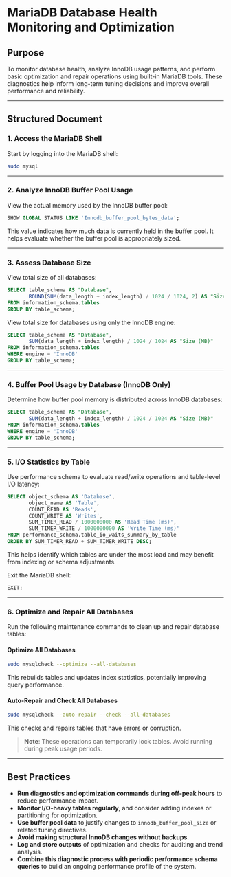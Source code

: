 
# **MariaDB Database Health Monitoring and Optimization**

## **Purpose**

To monitor database health, analyze InnoDB usage patterns, and perform basic optimization and repair operations using built-in MariaDB tools. These diagnostics help inform long-term tuning decisions and improve overall performance and reliability.

---

## **Structured Document**

### 1. **Access the MariaDB Shell**

Start by logging into the MariaDB shell:

```bash
sudo mysql
```

---

### 2. **Analyze InnoDB Buffer Pool Usage**

View the actual memory used by the InnoDB buffer pool:

```sql
SHOW GLOBAL STATUS LIKE 'Innodb_buffer_pool_bytes_data';
```

This value indicates how much data is currently held in the buffer pool. It helps evaluate whether the buffer pool is appropriately sized.

---

### 3. **Assess Database Size**

View total size of all databases:

```sql
SELECT table_schema AS "Database", 
       ROUND(SUM(data_length + index_length) / 1024 / 1024, 2) AS "Size (MB)" 
FROM information_schema.tables 
GROUP BY table_schema;
```

View total size for databases using only the InnoDB engine:

```sql
SELECT table_schema AS "Database", 
       SUM(data_length + index_length) / 1024 / 1024 AS "Size (MB)" 
FROM information_schema.tables 
WHERE engine = 'InnoDB' 
GROUP BY table_schema;
```

---

### 4. **Buffer Pool Usage by Database (InnoDB Only)**

Determine how buffer pool memory is distributed across InnoDB databases:

```sql
SELECT table_schema AS "Database", 
       SUM(data_length + index_length) / 1024 / 1024 AS "Size (MB)" 
FROM information_schema.tables 
WHERE engine = 'InnoDB' 
GROUP BY table_schema;
```

---

### 5. **I/O Statistics by Table**

Use performance schema to evaluate read/write operations and table-level I/O latency:

```sql
SELECT object_schema AS 'Database',
       object_name AS 'Table',
       COUNT_READ AS 'Reads',
       COUNT_WRITE AS 'Writes',
       SUM_TIMER_READ / 1000000000 AS 'Read Time (ms)',
       SUM_TIMER_WRITE / 1000000000 AS 'Write Time (ms)' 
FROM performance_schema.table_io_waits_summary_by_table 
ORDER BY SUM_TIMER_READ + SUM_TIMER_WRITE DESC;
```

This helps identify which tables are under the most load and may benefit from indexing or schema adjustments.

Exit the MariaDB shell:

```sql
EXIT;
```

---

### 6. **Optimize and Repair All Databases**

Run the following maintenance commands to clean up and repair database tables:

#### **Optimize All Databases**

```bash
sudo mysqlcheck --optimize --all-databases
```

This rebuilds tables and updates index statistics, potentially improving query performance.

#### **Auto-Repair and Check All Databases**

```bash
sudo mysqlcheck --auto-repair --check --all-databases
```

This checks and repairs tables that have errors or corruption.

> **Note**: These operations can temporarily lock tables. Avoid running during peak usage periods.

---

## **Best Practices**

* **Run diagnostics and optimization commands during off-peak hours** to reduce performance impact.
* **Monitor I/O-heavy tables regularly**, and consider adding indexes or partitioning for optimization.
* **Use buffer pool data** to justify changes to `innodb_buffer_pool_size` or related tuning directives.
* **Avoid making structural InnoDB changes without backups**.
* **Log and store outputs** of optimization and checks for auditing and trend analysis.
* **Combine this diagnostic process with periodic performance schema queries** to build an ongoing performance profile of the system.
